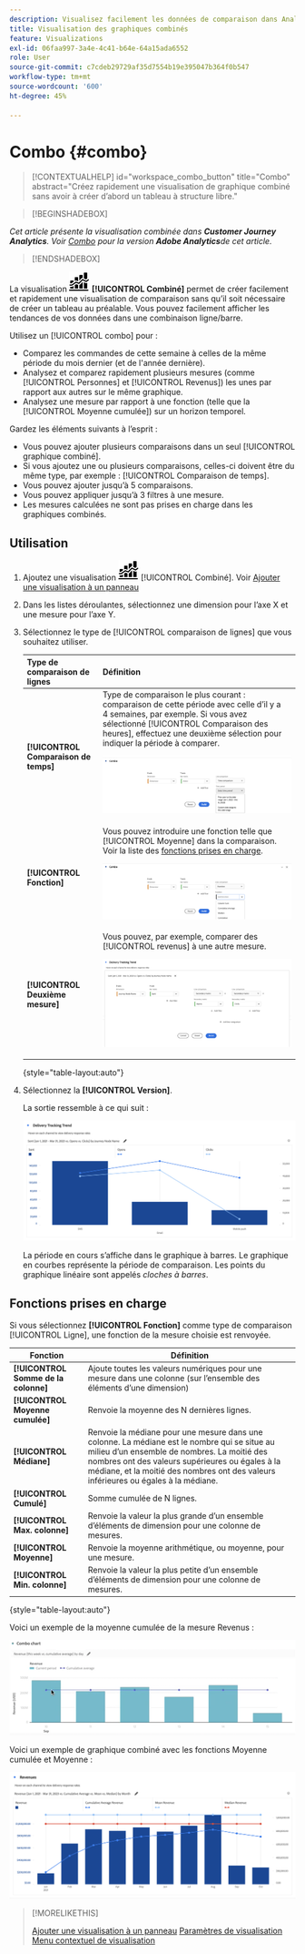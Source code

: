 ```yaml
---
description: Visualisez facilement les données de comparaison dans Analysis Workspace, par exemple en créant des comparaisons avec le mois dernier, l’année dernière, etc.
title: Visualisation des graphiques combinés
feature: Visualizations
exl-id: 06faa997-3a4e-4c41-b64e-64a15ada6552
role: User
source-git-commit: c7cdeb29729af35d7554b19e395047b364f0b547
workflow-type: tm+mt
source-wordcount: '600'
ht-degree: 45%

---
```


# Combo {#combo}

<!-- markdownlint-disable MD034 -->

>[!CONTEXTUALHELP]
>id="workspace_combo_button"
>title="Combo"
>abstract="Créez rapidement une visualisation de graphique combiné sans avoir à créer d’abord un tableau à structure libre."

<!-- markdownlint-enable MD034 -->


>[!BEGINSHADEBOX]

*Cet article présente la visualisation combinée dans **Customer Journey Analytics**. Voir [Combo](https://experienceleague.adobe.com/en/docs/analytics/analyze/analysis-workspace/visualizations/combo-charts) pour la version **Adobe Analytics**de cet article.*

>[!ENDSHADEBOX]


La visualisation ![Commentaire](/help/assets/icons/ComboChart.svg) **[!UICONTROL Combiné]** permet de créer facilement et rapidement une visualisation de comparaison sans qu’il soit nécessaire de créer un tableau au préalable. Vous pouvez facilement afficher les tendances de vos données dans une combinaison ligne/barre.

Utilisez un [!UICONTROL combo] pour :

* Comparez les commandes de cette semaine à celles de la même période du mois dernier (et de l&#39;année dernière).
* Analysez et comparez rapidement plusieurs mesures (comme [!UICONTROL Personnes] et [!UICONTROL Revenus]) les unes par rapport aux autres sur le même graphique.
* Analysez une mesure par rapport à une fonction (telle que la [!UICONTROL Moyenne cumulée]) sur un horizon temporel.

Gardez les éléments suivants à l’esprit :

* Vous pouvez ajouter plusieurs comparaisons dans un seul [!UICONTROL graphique combiné].
* Si vous ajoutez une ou plusieurs comparaisons, celles-ci doivent être du même type, par exemple : [!UICONTROL Comparaison de temps].
* Vous pouvez ajouter jusqu’à 5 comparaisons.
* Vous pouvez appliquer jusqu’à 3 filtres à une mesure.
* Les mesures calculées ne sont pas prises en charge dans les graphiques combinés.

## Utilisation

1. Ajoutez une visualisation ![Commentaire](/help/assets/icons/ComboChart.svg) [!UICONTROL Combiné]. Voir [Ajouter une visualisation à un panneau](freeform-analysis-visualizations.md#add-visualizations-to-a-panel)

1. Dans les listes déroulantes, sélectionnez une dimension pour l’axe X et une mesure pour l’axe Y.

1. Sélectionnez le type de [!UICONTROL comparaison de lignes] que vous souhaitez utiliser.

   | Type de comparaison de lignes | Définition |
   | --- | --- |
   | **[!UICONTROL Comparaison de temps]** | Type de comparaison le plus courant : comparaison de cette période avec celle d’il y a 4 semaines, par exemple. Si vous avez sélectionné [!UICONTROL Comparaison des heures], effectuez une deuxième sélection pour indiquer la période à comparer.<p>![Comparaison de LIne avec la période sélectionnée et le champ de sélection secondaire pour la période.](assets/combo-time-period.png) |
   | **[!UICONTROL Fonction]** | Vous pouvez introduire une fonction telle que [!UICONTROL Moyenne] dans la comparaison. Voir la liste des [fonctions prises en charge](#supported-functions).<p>![Menu déroulant de comparaison LIne affichant les fonctions sélectionnées et une liste des fonctions prises en charge disponibles.](assets/combo-functions.png) |
   | **[!UICONTROL Deuxième mesure]** | Vous pouvez, par exemple, comparer des [!UICONTROL revenus] à une autre mesure.<p>![Graphique combiné comparant deux mesures.](assets/combo-2metrics-settings.png) |

   {style="table-layout:auto"}

1. Sélectionnez la **[!UICONTROL Version]**.

   La sortie ressemble à ce qui suit :

   ![Graphique combiné affichant la période en cours dans un graphique à barres et la période de comparaison dans le graphique en courbes ](assets/combo-output.png)

   La période en cours s’affiche dans le graphique à barres. Le graphique en courbes représente la période de comparaison. Les points du graphique linéaire sont appelés *cloches à barres*.

## Fonctions prises en charge

Si vous sélectionnez **[!UICONTROL Fonction]** comme type de comparaison [!UICONTROL Ligne], une fonction de la mesure choisie est renvoyée.

| Fonction | Définition |
| --- | --- |
| **[!UICONTROL Somme de la colonne]** | Ajoute toutes les valeurs numériques pour une mesure dans une colonne (sur l’ensemble des éléments d’une dimension) |
| **[!UICONTROL Moyenne cumulée]** | Renvoie la moyenne des N dernières lignes. |
| **[!UICONTROL Médiane]** | Renvoie la médiane pour une mesure dans une colonne. La médiane est le nombre qui se situe au milieu d’un ensemble de nombres. La moitié des nombres ont des valeurs supérieures ou égales à la médiane, et la moitié des nombres ont des valeurs inférieures ou égales à la médiane. |
| **[!UICONTROL Cumulé]** | Somme cumulée de N lignes. |
| **[!UICONTROL Max. colonne]** | Renvoie la valeur la plus grande d’un ensemble d’éléments de dimension pour une colonne de mesures. |
| **[!UICONTROL Moyenne]** | Renvoie la moyenne arithmétique, ou moyenne, pour une mesure. |
| **[!UICONTROL Min. colonne]** | Renvoie la valeur la plus petite d’un ensemble d’éléments de dimension pour une colonne de mesures. |

{style="table-layout:auto"}

Voici un exemple de la moyenne cumulée de la mesure Revenus :

![Graphique combiné présentant la moyenne cumulée](assets/combo-cumul-avg.png)

Voici un exemple de graphique combiné avec les fonctions Moyenne cumulée et Moyenne :

![Graphique combiné présentant les fonctions moyenne cumulée et moyenne.](assets/combo-three-functions.png)

>[!MORELIKETHIS]
>
>[Ajouter une visualisation à un panneau](/help/analysis-workspace/visualizations/freeform-analysis-visualizations.md#add-visualizations-to-a-panel)
>[Paramètres de visualisation ](/help/analysis-workspace/visualizations/freeform-analysis-visualizations.md#settings)
>[Menu contextuel de visualisation](/help/analysis-workspace/visualizations/freeform-analysis-visualizations.md#context-menu)
>